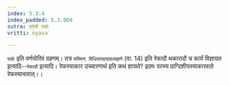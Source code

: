 ```yaml
---
index: 5.3.4
index_padded: 5.3.004
sutra: एतेतौ रथोः
vritti: nyasa

---
```

`रथोः` इति वर्णयोरिवं ग्रहणम्। तत्र `यस्मिन् विधिस्तदादावल्ग्रहणे` (वा. 14) इति रेफादौ थकारादौ च कार्यं विज्ञायत इत्यादि--`रेफादौ` इत्यादि। रेफस्याकार उच्चारणार्थ इति कथं ज्ञायते? इदमः परस्य प्राग्दिशीयस्याकारवतो रेफस्याभावात्।।